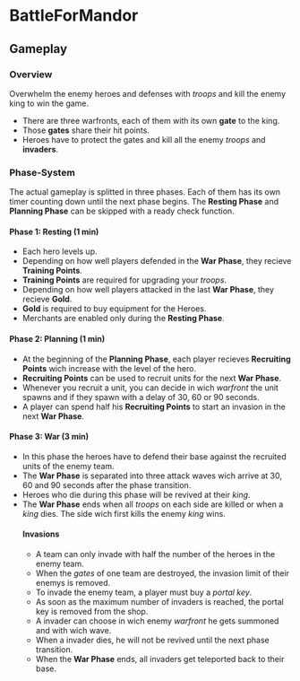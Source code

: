 # BattleForMandor

## Gameplay

### Overview

Overwhelm the enemy heroes and defenses with *troops* and kill the enemy king to win the game.

- There are three warfronts, each of them with its own **gate** to the king.
- Those **gates** share their hit points.
- Heroes have to protect the gates and kill all the enemy *troops* and **invaders**.

### Phase-System

The actual gameplay is splitted in three phases. Each of them has its own timer counting down until the next phase begins. The **Resting Phase** and **Planning Phase** can be skipped with a ready check function.

#### Phase 1: Resting (1 min)

- Each hero levels up.
- Depending on how well players defended in the **War Phase**, they recieve **Training Points**.
- **Training Points** are required for upgrading your *troops*.
- Depending on how well players attacked in the last **War Phase**, they recieve **Gold**.
- **Gold** is required to buy equipment for the Heroes.
- Merchants are enabled only during the **Resting Phase**.

#### Phase 2: Planning (1 min)

- At the beginning of the **Planning Phase**, each player recieves **Recruiting Points** wich increase with the level of the hero.
- **Recruiting Points** can be used to recruit units for the next **War Phase**.
- Whenever you recruit a unit, you can decide in wich *warfront* the unit spawns and if they spawn with a delay of 30, 60 or 90 seconds.
- A player can spend half his **Recruiting Points** to start an invasion in the next **War Phase**.

#### Phase 3: War (3 min)

- In this phase the heroes have to defend their base against the recruited units of the enemy team.
- The **War Phase** is separated into three attack waves wich arrive at 30, 60 and 90 seconds after the phase transition.
- Heroes who die during this phase will be revived at their *king*.
- The **War Phase** ends when all *troops* on each side are killed or when a *king* dies. The side wich first kills the enemy *king* wins.
    #### Invasions
    - A team can only invade with half the number of the heroes in the enemy team.
    - When the *gates* of one team are destroyed, the invasion limit of their enemys is removed.
    - To invade the enemy team, a player must buy a *portal key*.
    - As soon as the maximum number of invaders is reached, the portal key is removed from the shop.
    - A invader can choose in wich enemy *warfront* he gets summoned and with wich wave.
    - When a invader dies, he will not be revived until the next phase transition.
    - When the **War Phase** ends, all invaders get teleported back to their base.